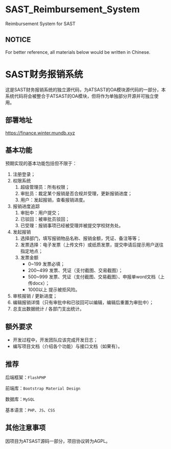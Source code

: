 # SAST_Reimbursement_System
Reimbursement System for SAST

## NOTICE

For better reference, all materials below would be written in Chinese.

# SAST财务报销系统

这是SAST财务报销系统的独立源代码，为ATSAST的OA模块源代码的一部分，本系统代码将会被整合于ATSAST的OA模块，但将作为单独部分开源并可独立使用。

## 部署地址
https://finance.winter.mundb.xyz

## 基本功能

预期实现的基本功能包括但不限于：

1. 注册登录；
1. 权限系统
    1. 超级管理员：所有权限；
    1. 审批员：裁定某个报销是否合规并受理，更新报销进度；
    1. 用户：发起报销，查看报销进度。
1. 报销进度追踪
    1. 审批中：用户提交；
    1. 已驳回：被审批员驳回；
    1. 已受理：报销事项已经被受理并被提交学校财务处。
1. 发起报销
    1. 选择部门，填写报销物品名称、报销金额，凭证、备注等等；
    1. 发票选择：电子发票（上传文件）或纸质发票，提交申请后提示用户送往指定地点；
    1. 发票金额
        + 0~199 发票必填；
        + 200~499 发票、凭证（支付截图、交易截图）；
        + 500~999 发票、凭证（支付截图、交易截图）、申报单word文档（上传docx）；
        + 1000以上 提示被拒风险。
1. 审核报销 / 更新进度；
1. 编辑报销详情（只有审批中和已驳回可以编辑，编辑后重置为审批中）；
1. 总支出数据统计 / 各部门支出统计。

## 额外要求

+ 开发过程中，开发团队应该完成开发日志；
+ 编写项目文档（介绍各个功能）与接口文档（如果有）。

## 推荐

后端框架：`FlashPHP`

前端库：`Bootstrap Material Design`

数据库：`MySQL`

基本语言：`PHP`、`JS`、`CSS`

## 其他注意事项

因项目为ATSAST源码一部分，项目协议转为AGPL。
